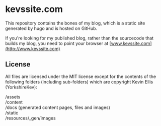# kevssite.com #

This repository contains the bones of my blog, which is a static site generated by hugo and is hosted on GitHub.

If you're looking for my published blog, rather than the sourcecode that builds my blog, you need to point your browser at [www.kevssite.com](http://www.kevssite.com)

## License ##
All files are licensed under the MIT license except for the contents of the following folders (including sub-folders) which are copyright Kevin Ellis (YorkshireKev):

/assets  
/content  
/docs (generated content pages, files and images)  
/static  
/resources/_gen/images  

